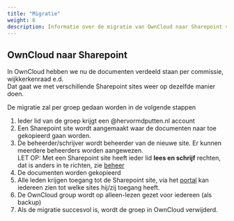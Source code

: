 ```yaml
---
title: "Migratie"   
weight: 6    
description: Informatie over de migratie van OwnCloud naar Sharepoint van Microsoft 365.
---
```


## OwnCloud naar Sharepoint

In OwnCloud hebben we nu de documenten verdeeld staan per commissie, wijkkerkenraad e.d.    
Dat gaat we met verschillende Sharepoint sites weer op dezelfde manier doen.    

De migratie zal per groep gedaan worden in de volgende stappen

1. Ieder lid van de groep krijgt een @hervormdputten.nl account
2. Een Sharepoint site wordt aangemaakt waar de documenten naar toe gekopieerd gaan worden.
2. De beheerder/schrijver wordt beheerder van de nieuwe site. Er kunnen meerdere beheerders worden aangewezen.    
   LET OP: Met een Sharepoint site heeft ieder lid **lees en schrijf** rechten, dat is anders in te richten, zie [beheer](../beheer)
4. De documenten worden gekopieerd
5. Alle leden krijgen toegang tot de Sharepoint site, via het [portal](../../portal) kan iedereen zien tot welke sites hij/zij toegang heeft.
6. De OwnCloud group wordt op alleen-lezen gezet voor iedereen (als backup)
7. Als de migratie succesvol is, wordt de groep in OwnCloud verwijderd.